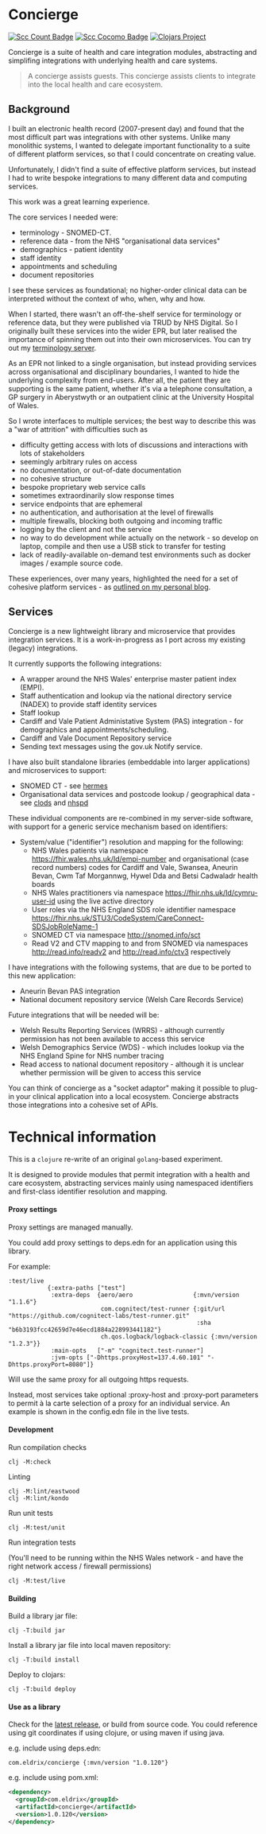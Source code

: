 # Concierge

[![Scc Count Badge](https://sloc.xyz/github/wardle/concierge)](https://github.com/wardle/concierge/)
[![Scc Cocomo Badge](https://sloc.xyz/github/wardle/concierge?category=cocomo&avg-wage=100000)](https://github.com/wardle/concierge/)
[![Clojars Project](https://img.shields.io/clojars/v/com.eldrix/concierge.svg)](https://clojars.org/com.eldrix/concierge)

Concierge is a suite of health and care integration modules, abstracting and simplifing integrations with underlying health and care systems. 
	
> A concierge assists guests. This concierge assists clients to integrate into the local health and care ecosystem.

## Background

I built an electronic health record (2007-present day) and found that the most difficult part was integrations with other systems. Unlike many monolithic systems, I wanted to delegate important functionality to a suite of different platform services, so that I could concentrate on creating value. 

Unfortunately, I didn't find a suite of effective platform services, but instead I had to write bespoke integrations to many different data and computing services. 

This work was a great learning experience. 

The core services I needed were:

* terminology - SNOMED-CT.
* reference data - from the NHS "organisational data services"
* demographics - patient identity
* staff identity
* appointments and scheduling
* document repositories

I see these services as foundational; no higher-order clinical data can be interpreted without the context of who, when, why and how.

When I started, there wasn't an off-the-shelf service for terminology or reference data, but they were published via TRUD by NHS Digital. So I originally built these services into the wider EPR, but later realised the importance of spinning them out into their own microservices. You can try out my [terminology server](https://github.com/wardle/go-terminology).

As an EPR not linked to a single organisation, but instead providing services across organisational and disciplinary boundaries, I wanted to hide the underlying complexity from end-users. After all, the patient they are supporting is the same patient, whether it's via a telephone consultation, a GP surgery in Aberystwyth or an outpatient clinic at the University Hospital of Wales.

So I wrote interfaces to multiple services; the best way to describe this was a "war of attrition" with difficulties such as

* difficulty getting access with lots of discussions and interactions with lots of stakeholders
* seemingly arbitrary rules on access  
* no documentation, or out-of-date documentation
* no cohesive structure
* bespoke proprietary web service calls
* sometimes extraordinarily slow response times
* service endpoints that are ephemeral
* no authentication, and authorisation at the level of firewalls
* multiple firewalls, blocking both outgoing and incoming traffic
* logging by the client and not the service 
* no way to do development while actually on the network - so develop on laptop, compile and then use a USB stick to transfer for testing
* lack of readily-available on-demand test environments such as docker images / example source code.

These experiences, over many years, highlighted the need for a set of cohesive platform services - as [outlined on my personal blog](https://wardle.org). 

## Services

Concierge is a new lightweight library and microservice that provides integration services. It is a work-in-progress as I port across my existing (legacy) integrations.

It currently supports the following integrations:

* A wrapper around the NHS Wales' enterprise master patient index (EMPI).
* Staff authentication and lookup via the national directory service (NADEX) to provide staff identity services
* Staff lookup
* Cardiff and Vale Patient Administative System (PAS) integration - for demographics and appointments/scheduling.
* Cardiff and Vale Document Repository service
* Sending text messages using the gov.uk Notify service.

I have also built standalone libraries (embeddable into larger applications) and microservices
to support:

* SNOMED CT - see [hermes](https://github.com/wardle/hermes)
* Organisational data services and postcode lookup / geographical data - see [clods](https://github.com/wardle/clods) and [nhspd](https://github.com/wardle/nhspd)

These individual components are re-combined in my server-side software, with 
support for a generic service mechanism based on identifiers:

* System/value ("identifier") resolution and mapping for the following:
    * NHS Wales patients via namespace https://fhir.wales.nhs.uk/Id/empi-number and organisational (case record numbers) codes for Cardiff and Vale, Swansea, Aneurin Bevan, Cwm Taf Morgannwg, Hywel Dda and Betsi Cadwaladr health boards
    * NHS Wales practitioners via namespace https://fhir.nhs.uk/Id/cymru-user-id using the live active directory
    * User roles via the NHS England SDS role identifier namespace https://fhir.nhs.uk/STU3/CodeSystem/CareConnect-SDSJobRoleName-1
    * SNOMED CT via namespace http://snomed.info/sct
    * Read V2 and CTV mapping to and from SNOMED via namespaces http://read.info/readv2  and http://read.info/ctv3 respectively

I have integrations with the following systems, that are due to be ported to this new application:

* Aneurin Bevan PAS integration
* National document repository service (Welsh Care Records Service)

Future integrations that will be needed will be:

* Welsh Results Reporting Services (WRRS) - although currently permission has not been available to access this service
* Welsh Demographics Service (WDS) - which includes lookup via the NHS England Spine for NHS number tracing
* Read access to national document repository - although it is unclear whether permission will be given to access this service

You can think of concierge as a "socket adaptor" making it possible to plug-in your clinical application into a local ecosystem. Concierge abstracts those integrations into a cohesive set of APIs.

# Technical information

This is a `clojure` re-write of an original `golang`-based experiment.

It is designed to provide modules that permit integration with a health and care ecosystem, abstracting services mainly using 
namespaced identifiers and first-class identifier resolution and mapping.


#### Proxy settings

Proxy settings are managed manually. 

You could add proxy settings to deps.edn for an application using this library.

For example:

```
:test/live
           {:extra-paths ["test"]
            :extra-deps  {aero/aero                 {:mvn/version "1.1.6"}
                          com.cognitect/test-runner {:git/url "https://github.com/cognitect-labs/test-runner.git"
                                                     :sha     "b6b3193fcc42659d7e46ecd1884a228993441182"}
                          ch.qos.logback/logback-classic {:mvn/version "1.2.3"}}
            :main-opts   ["-m" "cognitect.test-runner"]
            :jvm-opts ["-Dhttps.proxyHost=137.4.60.101" "-Dhttps.proxyPort=8080"]}
```

Will use the same proxy for all outgoing https requests. 

Instead, most services take optional :proxy-host and :proxy-port parameters to permit à la carte 
selection of a proxy for an individual service. An example is shown in the config.edn file in the
live tests.

#### Development

Run compilation checks

```shell
clj -M:check
```

Linting

```shell
clj -M:lint/eastwood
clj -M:lint/kondo
```

Run unit tests

```shell
clj -M:test/unit
```

Run integration tests

(You'll need to be running within the NHS Wales network - and have the right network access / firewall permissions)

```shell
clj -M:test/live
```

#### Building

Build a library jar file:

```shell
clj -T:build jar
```

Install a library jar file into local maven repository:

```shell
clj -T:build install
```

Deploy to clojars:

```shell
clj -T:build deploy
```

#### Use as a library

Check for the [latest release](https://clojars.org/com.eldrix/concierge), or build from source code. 
You could reference using git coordinates if using clojure, or using maven if using java.

e.g. include using deps.edn:
```
com.eldrix/concierge {:mvn/version "1.0.120"}
```

e.g. include using pom.xml:
```xml
<dependency>
  <groupId>com.eldrix</groupId>
  <artifactId>concierge</artifactId>
  <version>1.0.120</version>
</dependency>
```
